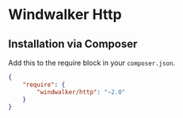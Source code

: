 # Windwalker Http

## Installation via Composer

Add this to the require block in your `composer.json`.

``` json
{
    "require": {
        "windwalker/http": "~2.0"
    }
}
```
